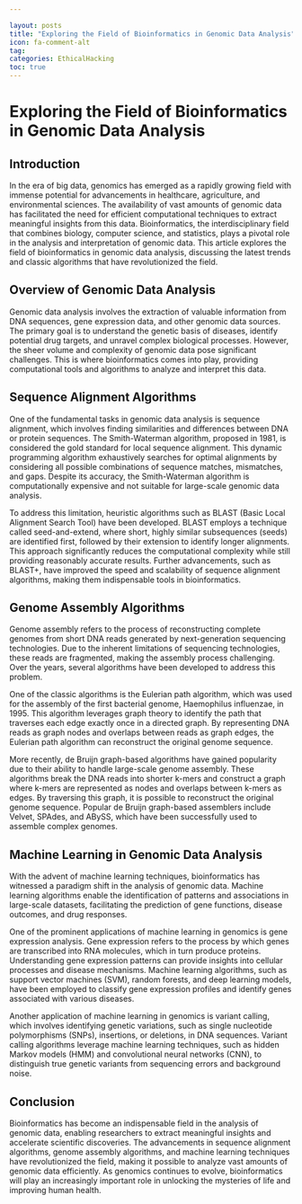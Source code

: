 ```yaml
---

layout: posts
title: "Exploring the Field of Bioinformatics in Genomic Data Analysis"
icon: fa-comment-alt
tag:      
categories: EthicalHacking
toc: true
---
```




# Exploring the Field of Bioinformatics in Genomic Data Analysis

## Introduction

In the era of big data, genomics has emerged as a rapidly growing field with immense potential for advancements in healthcare, agriculture, and environmental sciences. The availability of vast amounts of genomic data has facilitated the need for efficient computational techniques to extract meaningful insights from this data. Bioinformatics, the interdisciplinary field that combines biology, computer science, and statistics, plays a pivotal role in the analysis and interpretation of genomic data. This article explores the field of bioinformatics in genomic data analysis, discussing the latest trends and classic algorithms that have revolutionized the field.

## Overview of Genomic Data Analysis

Genomic data analysis involves the extraction of valuable information from DNA sequences, gene expression data, and other genomic data sources. The primary goal is to understand the genetic basis of diseases, identify potential drug targets, and unravel complex biological processes. However, the sheer volume and complexity of genomic data pose significant challenges. This is where bioinformatics comes into play, providing computational tools and algorithms to analyze and interpret this data.

## Sequence Alignment Algorithms

One of the fundamental tasks in genomic data analysis is sequence alignment, which involves finding similarities and differences between DNA or protein sequences. The Smith-Waterman algorithm, proposed in 1981, is considered the gold standard for local sequence alignment. This dynamic programming algorithm exhaustively searches for optimal alignments by considering all possible combinations of sequence matches, mismatches, and gaps. Despite its accuracy, the Smith-Waterman algorithm is computationally expensive and not suitable for large-scale genomic data analysis.

To address this limitation, heuristic algorithms such as BLAST (Basic Local Alignment Search Tool) have been developed. BLAST employs a technique called seed-and-extend, where short, highly similar subsequences (seeds) are identified first, followed by their extension to identify longer alignments. This approach significantly reduces the computational complexity while still providing reasonably accurate results. Further advancements, such as BLAST+, have improved the speed and scalability of sequence alignment algorithms, making them indispensable tools in bioinformatics.

## Genome Assembly Algorithms

Genome assembly refers to the process of reconstructing complete genomes from short DNA reads generated by next-generation sequencing technologies. Due to the inherent limitations of sequencing technologies, these reads are fragmented, making the assembly process challenging. Over the years, several algorithms have been developed to address this problem.

One of the classic algorithms is the Eulerian path algorithm, which was used for the assembly of the first bacterial genome, Haemophilus influenzae, in 1995. This algorithm leverages graph theory to identify the path that traverses each edge exactly once in a directed graph. By representing DNA reads as graph nodes and overlaps between reads as graph edges, the Eulerian path algorithm can reconstruct the original genome sequence.

More recently, de Bruijn graph-based algorithms have gained popularity due to their ability to handle large-scale genome assembly. These algorithms break the DNA reads into shorter k-mers and construct a graph where k-mers are represented as nodes and overlaps between k-mers as edges. By traversing this graph, it is possible to reconstruct the original genome sequence. Popular de Bruijn graph-based assemblers include Velvet, SPAdes, and ABySS, which have been successfully used to assemble complex genomes.

## Machine Learning in Genomic Data Analysis

With the advent of machine learning techniques, bioinformatics has witnessed a paradigm shift in the analysis of genomic data. Machine learning algorithms enable the identification of patterns and associations in large-scale datasets, facilitating the prediction of gene functions, disease outcomes, and drug responses.

One of the prominent applications of machine learning in genomics is gene expression analysis. Gene expression refers to the process by which genes are transcribed into RNA molecules, which in turn produce proteins. Understanding gene expression patterns can provide insights into cellular processes and disease mechanisms. Machine learning algorithms, such as support vector machines (SVM), random forests, and deep learning models, have been employed to classify gene expression profiles and identify genes associated with various diseases.

Another application of machine learning in genomics is variant calling, which involves identifying genetic variations, such as single nucleotide polymorphisms (SNPs), insertions, or deletions, in DNA sequences. Variant calling algorithms leverage machine learning techniques, such as hidden Markov models (HMM) and convolutional neural networks (CNN), to distinguish true genetic variants from sequencing errors and background noise.

## Conclusion

Bioinformatics has become an indispensable field in the analysis of genomic data, enabling researchers to extract meaningful insights and accelerate scientific discoveries. The advancements in sequence alignment algorithms, genome assembly algorithms, and machine learning techniques have revolutionized the field, making it possible to analyze vast amounts of genomic data efficiently. As genomics continues to evolve, bioinformatics will play an increasingly important role in unlocking the mysteries of life and improving human health.